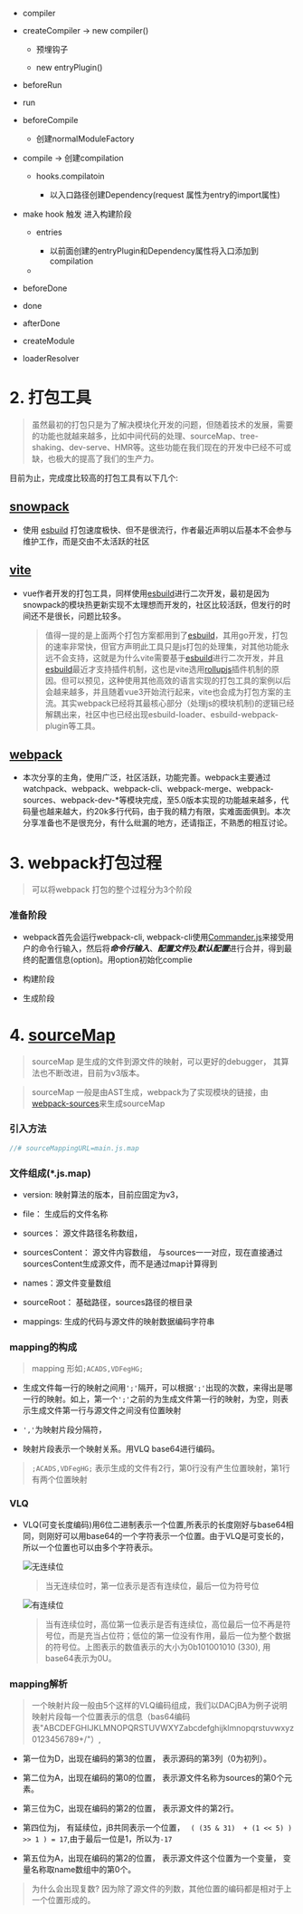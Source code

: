 - compiler 


- createCompiler  ->  new compiler()  

    - 预埋钩子

    - new entryPlugin()

- beforeRun

- run

- beforeCompile

  - 创建normalModuleFactory

- compile ->  创建compilation

  - hooks.compilatoin

    - 以入口路径创建Dependency(request 属性为entry的import属性)

- make hook 触发 进入构建阶段

    - entries

      - 以前面创建的entryPlugin和Dependency属性将入口添加到compilation

    - 

- beforeDone

- done

- afterDone

- createModule

 - loaderResolver


# 2. 打包工具

  > 虽然最初的打包只是为了解决模块化开发的问题，但随着技术的发展，需要的功能也就越来越多，比如中间代码的处理、sourceMap、tree-shaking、dev-serve、HMR等。这些功能在我们现在的开发中已经不可或缺，也极大的提高了我们的生产力。
  
  目前为止，完成度比较高的打包工具有以下几个:
  
  ## [snowpack](https://www.snowpack.dev/)

  - 使用 [esbuild](https://esbuild.github.io/) 打包速度极快、但不是很流行，作者最近声明以后基本不会参与维护工作，而是交由不太活跃的社区

  ## [vite](https://github.com/vitejs/vite)

  - vue作者开发的打包工具，同样使用[esbuild](https://esbuild.github.io/)进行二次开发，最初是因为snowpack的模块热更新实现不太理想而开发的，社区比较活跃，但发行的时间还不是很长，问题比较多。

    > 值得一提的是上面两个打包方案都用到了[esbuild](https://esbuild.github.io/)，其用go开发，打包的速率非常快，但官方声明此工具只是js打包的处理集，对其他功能永远不会支持，这就是为什么vite需要基于[esbuild](https://esbuild.github.io/)进行二次开发，并且[esbuild](https://esbuild.github.io/)最近才支持插件机制，这也是vite选用[rollupjs](https://rollupjs.org/guide/en/)插件机制的原因。但可以预见，这种使用其他高效的语言实现的打包工具的案例以后会越来越多，并且随着vue3开始流行起来，vite也会成为打包方案的主流。其实webpack已经将其最核心部分（处理js的模块机制)的逻辑已经解耦出来，社区中也已经出现esbuild-loader、esbuild-webpack-plugin等工具。

  ## [webpack](https://webpack.docschina.org)

  - 本次分享的主角，使用广泛，社区活跃，功能完善。webpack主要通过watchpack、webpack、webpack-cli、webpack-merge、webpack-sources、webpack-dev-*等模块完成，至5.0版本实现的功能越来越多，代码量也越来越大，约20k多行代码，由于我的精力有限，实难面面俱到。本次分享准备也不是很充分，有什么纰漏的地方，还请指正，不熟悉的相互讨论。
      

# 3. webpack打包过程

> 可以将webpack 打包的整个过程分为3个阶段

  ### 准备阶段

  - webpack首先会运行webpack-cli, webpack-cli使用[Commander.js](https://github.com/tj/commander.js)来接受用户的命令行输入，然后将***命令行输入***、***配置文件***及***默认配置***进行合并，得到最终的配置信息(option)。用option初始化complie
    


  - 构建阶段

  - 生成阶段 


# 4. [sourceMap](https://docs.google.com/document/d/1U1RGAehQwRypUTovF1KRlpiOFze0b-_2gc6fAH0KY0k/edit?hl=en_US&pli=1&pli=1)

> sourceMap 是生成的文件到源文件的映射，可以更好的debugger， 其算法也不断改进，目前为v3版本。

> sourceMap 一般是由AST生成，webpack为了实现模块的链接，由[webpack-sources](https://github.com/webpack/webpack-sources#readme)来生成sourceMap

### 引入方法

  ```js
  //# sourceMappingURL=main.js.map
  ```

### 文件组成(*.js.map)

  - version: 映射算法的版本，目前应固定为v3，

  - file： 生成后的文件名称

  - sources： 源文件路径名称数组，
  
  - sourcesContent： 源文件内容数组， 与sources一一对应，现在直接通过sourcesContent生成源文件，而不是通过map计算得到

  - names：源文件变量数组

  - sourceRoot： 基础路径，sources路径的根目录

  - mappings: 生成的代码与源文件的映射数据编码字符串

### mapping的构成

  > mapping 形如```;ACADS,VDFegHG;```

  - 生成文件每一行的映射之间用```';'```隔开，可以根据```';'```出现的次数，来得出是哪一行的映射。如上，第一个```';'```之前的为生成文件第一行的映射，为空，则表示生成文件第一行与源文件之间没有位置映射

  - ```','```为映射片段分隔符，

  - 映射片段表示一个映射关系。用VLQ base64进行编码。
  
  >```;ACADS,VDFegHG;``` 表示生成的文件有2行，第0行没有产生位置映射，第1行有两个位置映射
  

### VLQ

  - VLQ(可变长度编码)用6位二进制表示一个位置,所表示的长度刚好与base64相同，则刚好可以用base64的一个字符表示一个位置。由于VLQ是可变长的，所以一个位置也可以由多个字符表示。

    ![无连续位](./image/VLQ1.png)

    > 当无连续位时，第一位表示是否有连续位，最后一位为符号位

    ![有连续位](./image/VLQ2.png)

    > 当有连续位时，高位第一位表示是否有连续位，高位最后一位不再是符号位，而是充当占位符；低位的第一位没有作用，最后一位为整个数据的符号位。上图表示的数值表示的大小为0b101001010 (330), 用base64表示为0U。
  
  ### mapping解析
   
  > 一个映射片段一般由5个这样的VLQ编码组成，我们以DACjBA为例子说明映射片段每一个位置表示的信息（bas64编码表"ABCDEFGHIJKLMNOPQRSTUVWXYZabcdefghijklmnopqrstuvwxyz0123456789+/"）,
    
  - 第一位为D，出现在编码的第3的位置， 表示源码的第3列（0为初列）。

  - 第二位为A，出现在编码的第0的位置， 表示源文件名称为sources的第0个元素。

  - 第三位为C，出现在编码的第2的位置， 表示源文件的第2行。

  - 第四位为j， 有延续位，jB共同表示一个位置， ``` ( (35 & 31)  + (1 << 5) ) >> 1 ) = 17```,由于最后一位是1，所以为```-17```

  - 第五位为A，出现在编码的第2的位置， 表示源文件这个位置为一个变量， 变量名称取name数组中的第0个。

  > 为什么会出现复数? 因为除了源文件的列数，其他位置的编码都是相对于上一个位置形成的。


    

